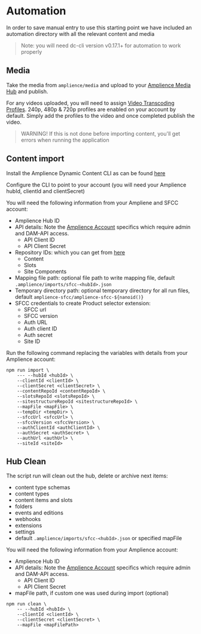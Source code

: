 # Automation

In order to save manual entry to use this starting point we have included an automation directory with all the relevant content and media

> Note: you will need dc-cli version v0.17.1+ for automation to work properly

## Media

Take the media from `amplience/media` and upload to your [Amplience Media Hub](https://ondemand.amplience.com) and publish.

For any videos uploaded, you will need to assign [Video Transcoding Profiles](https://amplience.com/developers/docs/user-guides/assets/video/). 240p, 480p & 720p profiles are enabled on your account by default. Simply add the profiles to the video and once completed publish the video.

> WARNING! If this is not done before importing content, you'll get errors when running the application

## Content import

Install the Amplience Dynamic Content CLI as can be found [here](https://github.com/amplience/dc-cli)

Configure the CLI to point to your account (you will need your Amplience hubId, clientId and clientSecret)

You will need the following information from your Ampliene and SFCC account:

* Amplience Hub ID
* API details: Note the [Amplience Account](amplience-account.md) specifics which require admin and DAM-API access.
    * API Client ID
    * API Client Secret
* Repository IDs: which you can get from [here](https://amplience.com/docs/intro/repositorysettings.html)
    * Content
    * Slots
    * Site Components
* Mapping file path: optional file path to write mapping file, default `.amplience/imports/sfcc-<hubId>.json`
* Temporary directory path: optional temporary directory for all run files, default `amplience-sfcc/amplience-sfcc-${nanoid()}`
* SFCC credentials to create Product selector extension:
    * SFCC url
    * SFCC version
    * Auth URL
    * Auth client ID
    * Auth secret
    * Site ID

Run the following command replacing the variables with details from your Amplience account:

```
npm run import \
    --- --hubId <hubId> \
    --clientId <clientId> \
    --clientSecret <clientSecret> \
    --contentRepoId <contentRepoId> \
    --slotsRepoId <slotsRepoId> \
    --sitestructureRepoId <sitestructureRepoId> \
    --mapFile <mapFile> \
    --tempDir <tempDir> \
    --sfccUrl <sfccUrl> \
    --sfccVersion <sfccVersion> \
    --authClientId <authClientId> \
    --authSecret <authSecret> \
    --authUrl <authUrl> \
    --siteId <siteId>
```

## Hub Clean

The script run will clean out the hub, delete or archive next items:
 - content type schemas
 - content types
 - content items and slots
 - folders
 - events and editions
 - webhooks
 - extensions
 - settings
 - default `.amplience/imports/sfcc-<hubId>.json` or specified mapFile

You will need the following information from your Amplience account:
* Amplience Hub ID
* API details: Note the [Amplience Account](amplience-account.md) specifics which require admin and DAM-API access.
  * API Client ID
  * API Client Secret
* mapFile path, if custom one was used during import (optional)

```
npm run clean \
    -- --hubId <hubId> \
    --clientId <clientId> \
    --clientSecret <clientSecret> \
    --mapFile <mapFilePath> 
```

